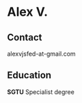 Alex V.
=======

Contact    
--------
alexvjsfed-at-gmail.com

Education
---------
**SGTU** Specialist degree

